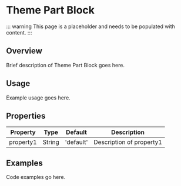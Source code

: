 # Theme Part Block

::: warning
This page is a placeholder and needs to be populated with content.
:::

## Overview

Brief description of Theme Part Block goes here.

## Usage

Example usage goes here.

## Properties

| Property | Type | Default | Description |
|----------|------|---------|-------------|
| property1 | String | 'default' | Description of property1 |

## Examples

Code examples go here.
